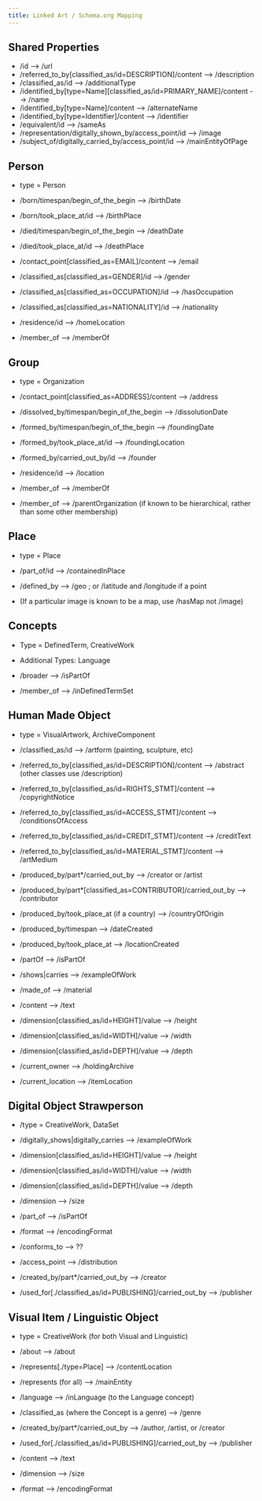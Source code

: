 ```yaml
---
title: Linked Art / Schema.org Mapping
---
```



## Shared Properties

* /id --> /url
* /referred_to_by[classified_as/id=DESCRIPTION]/content --> /description
* /classified_as/id --> /additionalType
* /identified_by[type=Name][classified_as/id=PRIMARY_NAME]/content --> /name 
* /identified_by[type=Name]/content --> /alternateName
* /identified_by[type=Identifier]/content --> /identifier
* /equivalent/id --> /sameAs
* /representation/digitally_shown_by/access_point/id --> /image
* /subject_of/digitally_carried_by/access_point/id --> /mainEntityOfPage


## Person

* type = Person

* /born/timespan/begin_of_the_begin --> /birthDate
* /born/took_place_at/id --> /birthPlace
* /died/timespan/begin_of_the_begin --> /deathDate
* /died/took_place_at/id --> /deathPlace
* /contact_point[classified_as=EMAIL]/content --> /email
* /classified_as[classified_as=GENDER]/id --> /gender
* /classified_as[classified_as=OCCUPATION]/id --> /hasOccupation
* /classified_as[classified_as=NATIONALITY]/id --> /nationality
* /residence/id --> /homeLocation
* /member_of --> /memberOf


## Group

* type = Organization

* /contact_point[classified_as=ADDRESS]/content --> /address
* /dissolved_by/timespan/begin_of_the_begin --> /dissolutionDate
* /formed_by/timespan/begin_of_the_begin --> /foundingDate
* /formed_by/took_place_at/id --> /foundingLocation
* /formed_by/carried_out_by/id --> /founder
* /residence/id --> /location
* /member_of --> /memberOf
* /member_of --> /parentOrganization (if known to be hierarchical, rather than some other membership)

## Place

* type = Place

* /part_of/id --> /containedInPlace
* /defined_by --> /geo ; or /latitude and /longitude if a point
* (If a particular image is known to be a map, use /hasMap not /image)

## Concepts

* Type = DefinedTerm, CreativeWork
* Additional Types: Language

* /broader --> /isPartOf
* /member_of --> /inDefinedTermSet

## Human Made Object

* type = VisualArtwork, ArchiveComponent 

* /classified_as/id --> /artform (painting, sculpture, etc)
* /referred_to_by[classified_as/id=DESCRIPTION]/content --> /abstract  (other classes use /description)
* /referred_to_by[classified_as/id=RIGHTS_STMT]/content --> /copyrightNotice
* /referred_to_by[classified_as/id=ACCESS_STMT]/content --> /conditionsOfAccess
* /referred_to_by[classified_as/id=CREDIT_STMT]/content --> /creditText
* /referred_to_by[classified_as/id=MATERIAL_STMT]/content --> /artMedium
* /produced_by/part*/carried_out_by --> /creator or /artist
* /produced_by/part*[classified_as=CONTRIBUTOR]/carried_out_by --> /contributor
* /produced_by/took_place_at (if a country) --> /countryOfOrigin
* /produced_by/timespan --> /dateCreated
* /produced_by/took_place_at --> /locationCreated
* /partOf --> /isPartOf
* /shows|carries --> /exampleOfWork
* /made_of --> /material
* /content --> /text
* /dimension[classified_as/id=HEIGHT]/value --> /height
* /dimension[classified_as/id=WIDTH]/value --> /width
* /dimension[classified_as/id=DEPTH]/value --> /depth
* /current_owner --> /holdingArchive
* /current_location --> /itemLocation

## Digital Object Strawperson

* /type = CreativeWork, DataSet

* /digitally_shows|digitally_carries --> /exampleOfWork
* /dimension[classified_as/id=HEIGHT]/value --> /height
* /dimension[classified_as/id=WIDTH]/value --> /width
* /dimension[classified_as/id=DEPTH]/value --> /depth
* /dimension --> /size
* /part_of --> /isPartOf
* /format --> /encodingFormat
* /conforms_to --> ??
* /access_point --> /distribution
* /created_by/part*/carried_out_by --> /creator
* /used_for[./classified_as/id=PUBLISHING]/carried_out_by --> /publisher

## Visual Item / Linguistic Object

* type = CreativeWork (for both Visual and Linguistic)

* /about --> /about
* /represents[./type=Place] --> /contentLocation
* /represents (for all) --> /mainEntity
* /language --> /inLanguage (to the Language concept)
* /classified_as (where the Concept is a genre) --> /genre 
* /created_by/part*/carried_out_by --> /author, /artist, or /creator
* /used_for[./classified_as/id=PUBLISHING]/carried_out_by --> /publisher
* /content --> /text
* /dimension --> /size
* /format --> /encodingFormat


